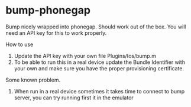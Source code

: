 bump-phonegap
=============

Bump nicely wrapped into phonegap.  Should work out of the box.  You will need an API key for this to work properly.


How to use

1. Update the API key with your own  file Plugins/Ios/bump.m
3. To be able to run this in a real device update the Bundle Identifier with your own and make sure you have the proper provisioning certificate.



Some known problem. 

1. When run in a real device sometimes it takes time to connect to bump server, you can try running first it in the emulator

